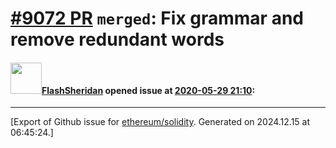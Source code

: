 # [\#9072 PR](https://github.com/ethereum/solidity/pull/9072) `merged`: Fix grammar and remove redundant words

#### <img src="https://avatars.githubusercontent.com/u/758199?u=c7e7165e5eb7a3a4c052a0ee2c0746e882e0a166&v=4" width="50">[FlashSheridan](https://github.com/FlashSheridan) opened issue at [2020-05-29 21:10](https://github.com/ethereum/solidity/pull/9072):






-------------------------------------------------------------------------------



[Export of Github issue for [ethereum/solidity](https://github.com/ethereum/solidity). Generated on 2024.12.15 at 06:45:24.]
